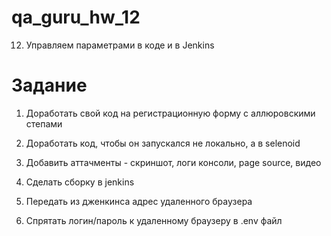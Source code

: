 # qa_guru_hw_12
12. Управляем параметрами в коде и в Jenkins

# Задание
1. Доработать свой код на регистрационную форму с аллюровскими степами

2. Доработать код, чтобы он запускался не локально, а в selenoid

3. Добавить аттачменты - скриншот, логи консоли, page source, видео

4. Сделать сборку в jenkins

5. Передать из дженкинса адрес удаленного браузера

6. Спрятать логин/пароль к удаленному браузеру в .env файл
